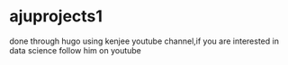 # ajuprojects1
done through hugo using kenjee youtube channel,if you are interested in data science follow him on youtube
